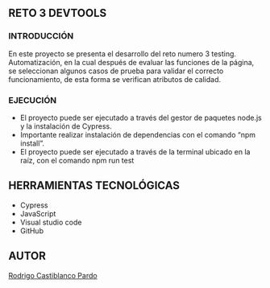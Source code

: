 ## RETO 3 DEVTOOLS

### INTRODUCCIÓN 
En este proyecto se presenta el desarrollo del reto numero 3 testing.
Automatización, en la cual después de evaluar las funciones de la página, 
se seleccionan algunos casos de prueba para validar el correcto
funcionamiento, de esta forma se verifican atributos de calidad.

### EJECUCIÓN

* El proyecto puede ser ejecutado a través del gestor de paquetes node.js y la instalación de Cypress.
* Importante realizar instalación de dependencias con el comando “npm install”.
* El proyecto puede ser ejecutado a través de la terminal ubicado en la raíz, con el comando npm run test

## HERRAMIENTAS TECNOLÓGICAS

* Cypress
* JavaScript
* Visual studio code
* GitHub

## AUTOR
[Rodrigo Castiblanco Pardo](https://www.linkedin.com/in/rodrigocastiblanco/)
